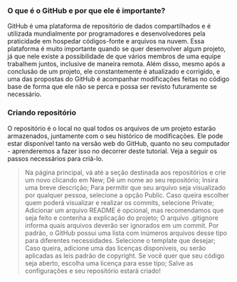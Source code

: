 ### O que é o GitHub e por que ele é importante?
  GitHub é uma plataforma de repositório de dados compartilhados e é utilizada mundialmente por programadores e desenvolvedores pela praticidade em hospedar códigos-fonte e arquivos na nuvem. Essa plataforma é muito importante quando se quer desenvolver algum projeto, já que nele existe a possibilidade de que vários membros de uma equipe trabalhem juntos, inclusive de maneira remota. Além disso, mesmo após a conclusão de um projeto, ele constantemente é atualizado e corrigido, e uma das propostas do GitHub é acompanhar modificações feitas no código base de forma que ele não se perca e possa ser revisto futuramente se necessário.
  
### Criando repositório
O repositório é o local no qual todos os arquivos de um projeto estarão armazenados, juntamente com o seu histórico de modificações. Ele pode estar disponível tanto na versão web do GitHub, quanto no seu computador - aprenderemos a fazer isso no decorrer deste tutorial. Veja a seguir os passos necessários para criá-lo.

  >	Na página principal, vá até a seção destinada aos repositórios e crie um novo clicando em New;
  >	Dê um nome ao seu repositório;
  >	Insira uma breve descrição;
  >	Para permitir que seu arquivo seja visualizado por qualquer pessoa, selecione a opção Public. Caso queira escolher quem poderá visualizar e realizar os commits, selecione Private;
  >	Adicionar um arquivo README é opcional, mas recomendamos que seja feito e contenha a explicação do projeto;
  >	O arquivo .gitignore informa quais arquivos deverão ser ignorados em um commit. Por padrão, o GitHub possui uma lista com inúmeros arquivos desse tipo para diferentes necessidades. Selecione o template que desejar;
  >	Caso queira, adicione uma das licenças disponíveis, ou serão aplicadas as leis padrão de copyright. Se você quer que seu código seja aberto, escolha uma licença para esse tipo;
  >	Salve as configurações e seu repositório estará criado!

